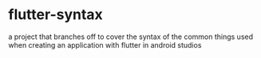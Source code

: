 # flutter-syntax
a project that branches off to cover the syntax of the common things used when creating an application with flutter in android studios
